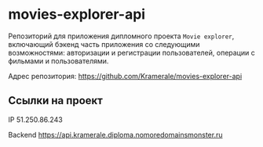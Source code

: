 # movies-explorer-api

Репозиторий для приложения дипломного проекта `Movie explorer`, включающий бэкенд часть приложения со следующими возможностями: авторизации и регистрации пользователей, операции с фильмами и пользователями.

Адрес репозитория: https://github.com/Kramerale/movies-explorer-api

## Ссылки на проект

IP 51.250.86.243

Backend https://api.kramerale.diploma.nomoredomainsmonster.ru
